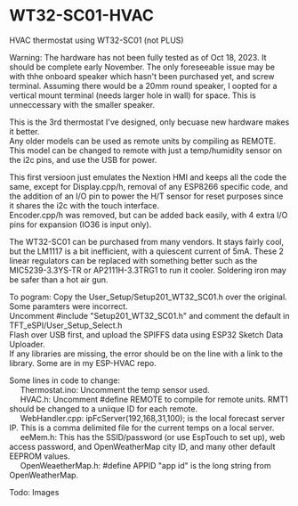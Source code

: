 # WT32-SC01-HVAC
HVAC thermostat using WT32-SC01 (not PLUS)  
  
Warning: The hardware has not been fully tested as of Oct 18, 2023. It should be complete early November. The only foreseeable issue may be with thhe onboard speaker which hasn't been purchased yet, and screw terminal.  Assuming there would be a 20mm round speaker, I oopted for a vertical mount terminal (needs larger hole in wall) for space. This is unneccessary with the smaller speaker.  
  
This is the 3rd thermostat I've designed, only becuase new hardware makes it better.  
Any older models can be used as remote units by compiling as REMOTE. This model can be changed to remote with just a temp/humidity sensor on the i2c pins, and use the USB for power.  
  
This first versioon just emulates the Nextion HMI and keeps all the code the same, except for Display.cpp/h, removal of any ESP8266 specific code, and the addition of an I/O pin to power the H/T sensor for reset purposes since it shares the i2c with the touch interface.  
Encoder.cpp/h was removed, but can be added back easily, with 4 extra I/O pins for expansion (IO36 is input only).  
  
The WT32-SC01 can be purchased from many vendors. It stays fairly cool, but the LM1117 is a bit inefficient, with a quiescent current of 5mA. These 2 linear regulators can be replaced with something better such as the MIC5239-3.3YS-TR or AP2111H-3.3TRG1 to run it cooler. Soldering iron may be safer than a hot air gun.  
  
To pogram: Copy the User_Setup/Setup201_WT32_SC01.h over the original. Some paramters were incorrect.  
Uncomment #include "Setup201_WT32_SC01.h" and comment the default in TFT_eSPI/User_Setup_Select.h  
Flash over USB first, and upload the SPIFFS data using ESP32 Sketch Data Uploader.  
If any libraries are missing, the error should be on the line with a link to the library. Some are in my ESP-HVAC repo.  
  
Some lines in code to change:  
&nbsp;&nbsp;&nbsp;&nbsp; Thermostat.ino: Uncomment the temp sensor used.  
&nbsp;&nbsp;&nbsp;&nbsp; HVAC.h: Uncomment #define REMOTE to compile for remote units. RMT1 should be changed to a uniique ID for each remote.  
&nbsp;&nbsp;&nbsp;&nbsp; WebHandler.cpp: ipFcServer(192,168,31,100); is the local forecast server IP. This is a comma delimited file for the current temps on a local server.  
&nbsp;&nbsp;&nbsp;&nbsp; eeMem.h: This has the SSID/password (or use EspTouch to set up), web access password, and OpenWeatherMap city ID, and many other default EEPROM values.  
&nbsp;&nbsp;&nbsp;&nbsp; OpenWeaetherMap.h: #define APPID "app id" is the long string from OpenWeatherMap.  
   
Todo: Images  
